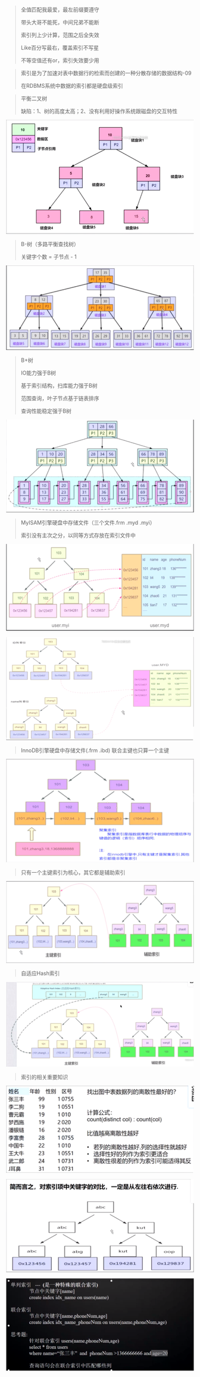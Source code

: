 ​	

> 全值匹配我最爱，最左前缀要遵守
>
> 带头大哥不能死，中间兄弟不能断
>
> 索引列上少计算，范围之后全失效
>
> Like百分写最右，覆盖索引不写星
>
> 不等空值还有or，索引失效要少用



> 索引是为了加速对表中数据行的检索而创建的一种分散存储的数据结构-09
>
> 在RDBMS系统中数据的索引都是硬盘级索引



> 平衡二叉树
>
> 缺陷：1、树的高度太高；2、没有利用好操作系统跟磁盘的交互特性

![image-20210316125321466](%E7%B4%A2%E5%BC%95-%E8%85%BE%E8%AE%AF%E8%AF%BE%E5%A0%82/image-20210316125321466.png)

> B-树（多路平衡查找树）
>
> 关键字个数 = 子节点 - 1

![image-20210316125117528](%E7%B4%A2%E5%BC%95-%E8%85%BE%E8%AE%AF%E8%AF%BE%E5%A0%82/image-20210316125117528.png)

> B+树
>
> IO能力强于B树
>
> 基于索引结构，扫库能力强于B树
>
> 范围查询，叶子节点基于链表排序
>
> 查询性能稳定强于B树

![image-20210316125213370](%E7%B4%A2%E5%BC%95-%E8%85%BE%E8%AE%AF%E8%AF%BE%E5%A0%82/image-20210316125213370.png)



> MyISAM引擎硬盘中存储文件（三个文件.frm .myd .myi）
>
> 索引没有主次之分，以同等方式存放在索引文件中

![image-20210316125545211](%E7%B4%A2%E5%BC%95-%E8%85%BE%E8%AE%AF%E8%AF%BE%E5%A0%82/image-20210316125545211.png)

![image-20210316125707179](%E7%B4%A2%E5%BC%95-%E8%85%BE%E8%AE%AF%E8%AF%BE%E5%A0%82/image-20210316125707179.png)

> InnoDB引擎硬盘中存储文件(.frm .ibd) 联合主键也只算一个主键

![image-20210316125904163](%E7%B4%A2%E5%BC%95-%E8%85%BE%E8%AE%AF%E8%AF%BE%E5%A0%82/image-20210316125904163.png)

> 只有一个主键索引为核心，其它都是辅助索引

![image-20210316130216998](%E7%B4%A2%E5%BC%95-%E8%85%BE%E8%AE%AF%E8%AF%BE%E5%A0%82/image-20210316130216998.png)

> 自适应Hash索引

![image-20210316130426907](%E7%B4%A2%E5%BC%95-%E8%85%BE%E8%AE%AF%E8%AF%BE%E5%A0%82/image-20210316130426907.png)



> 索引的相关重要知识

![image-20210316130806674](%E7%B4%A2%E5%BC%95-%E8%85%BE%E8%AE%AF%E8%AF%BE%E5%A0%82/image-20210316130806674.png)

![image-20210316131135162](%E7%B4%A2%E5%BC%95-%E8%85%BE%E8%AE%AF%E8%AF%BE%E5%A0%82/image-20210316131135162.png)

![image-20210316131607432](%E7%B4%A2%E5%BC%95-%E8%85%BE%E8%AE%AF%E8%AF%BE%E5%A0%82/image-20210316131607432.png)